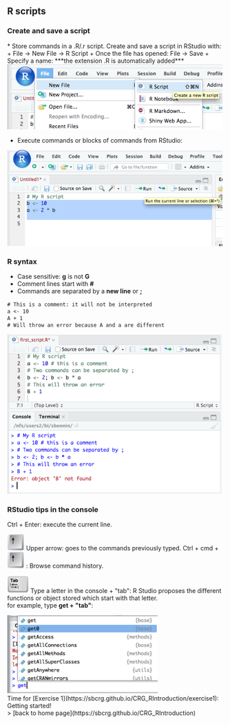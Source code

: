 <h2>R scripts</h2>

<h3>Create and save a script</h3>
* Store commands in a .R/.r script. Create and save a script in RStudio with: 
  + File -> New File -> R Script
  + Once the file has opened: File -> Save 
  + Specify a name: ***the extension .R is automatically added***
  <img src="images/rscript_rstudio.png" width="500"/>

* Execute commands or blocks of commands from RStudio:
<img src="images/rscript_rstudio_cmd.png" width="500"/>

<h3>R syntax</h3>

* Case sensitive: **g** is not **G**
* Comment lines start with **#**
* Commands are separated by a **new line** or **;**
```{r}
# This is a comment: it will not be interpreted
a <- 10
A + 1
# Will throw an error because A and a are different
```
<img src="images/syntax_error.png" width="500"/>

<h3>RStudio tips in the console</h3>

Ctrl + Enter: execute the current line.<br>

<img src="images/arrow_up.png" width="40"/> Upper arrow: goes to the commands previously typed.
Ctrl + cmd + <img src="images/arrow_up.png" width="40"/> : Browse command history.

<img src="images/tab_key.png" width="50"/> Type a letter in the console + "tab": R Studio proposes the different functions or object stored which start with that letter. <br> for example, type **get + "tab"**:

<img src="images/tab_functions.png" width="350"/>

<br>
Time for [Exercise 1](https://sbcrg.github.io/CRG_RIntroduction/exercise1): Getting started!
<br>
> [back to home page](https://sbcrg.github.io/CRG_RIntroduction)

